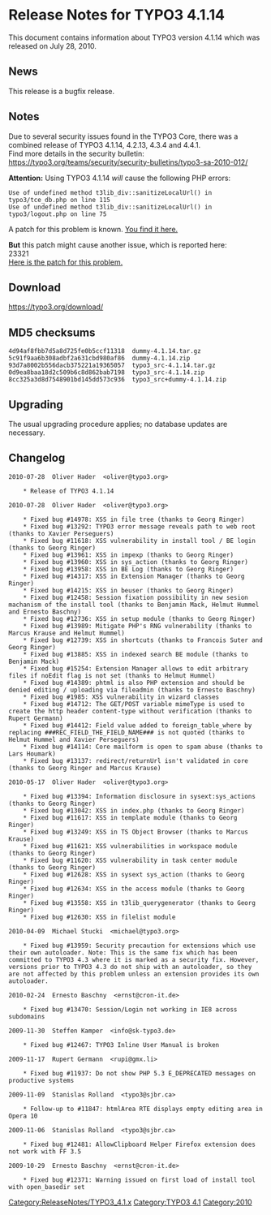 Release Notes for TYPO3 4.1.14
==============================

This document contains information about TYPO3 version 4.1.14 which was
released on July 28, 2010.

News
----

This release is a bugfix release.

Notes
-----

Due to several security issues found in the TYPO3 Core, there was a
combined release of TYPO3 4.1.14, 4.2.13, 4.3.4 and 4.4.1.\
Find more details in the security bulletin:
<https://typo3.org/teams/security/security-bulletins/typo3-sa-2010-012/>

**Attention:** Using TYPO3 4.1.14 *will* cause the following PHP errors:

    Use of undefined method t3lib_div::sanitizeLocalUrl() in typo3/tce_db.php on line 115
    Use of undefined method t3lib_div::sanitizeLocalUrl() in typo3/logout.php on line 75

A patch for this problem is known. [You find it
here.](https://forge.typo3.org/projects/typo3cms-core/repository/revisions/8453/diff/branches/TYPO3_4-1/t3lib/class.t3lib_div.php?format=diff)

**But** this patch might cause another issue, which is reported here:\
<issue>23321</issue>\
[Here is the patch for this
problem.](https://forge.typo3.org/projects/typo3cms-core/repository/revisions/8472/diff/branches/TYPO3_4-1/t3lib/class.t3lib_div.php?format=diff)

Download
--------

<https://typo3.org/download/>

MD5 checksums
-------------

    4d94af8fbb7d5a8d725fe0b5ccf11318  dummy-4.1.14.tar.gz
    5c91f9aa6b308adbf2a631cbd980af86  dummy-4.1.14.zip
    93d7a8002b556dacb375221a19365057  typo3_src-4.1.14.tar.gz
    0d9ea8baa18d2c509b6c8d862bab7198  typo3_src-4.1.14.zip
    8cc325a3d8d7548901bd145dd573c936  typo3_src+dummy-4.1.14.zip

Upgrading
---------

The usual upgrading procedure applies; no database updates are
necessary.

Changelog
---------

    2010-07-28  Oliver Hader  <oliver@typo3.org>

        * Release of TYPO3 4.1.14

    2010-07-28  Oliver Hader  <oliver@typo3.org>

        * Fixed bug #14978: XSS in file tree (thanks to Georg Ringer)
        * Fixed bug #13292: TYPO3 error message reveals path to web root (thanks to Xavier Perseguers)
        * Fixed bug #11618: XSS vulnerability in install tool / BE login (thanks to Georg Ringer)
        * Fixed bug #13961: XSS in impexp (thanks to Georg Ringer)
        * Fixed bug #13960: XSS in sys_action (thanks to Georg Ringer)
        * Fixed bug #13958: XSS in BE Log (thanks to Georg Ringer)
        * Fixed bug #14317: XSS in Extension Manager (thanks to Georg Ringer)
        * Fixed bug #14215: XSS in beuser (thanks to Georg Ringer)
        * Fixed bug #12458: Session fixation possibility in new sesion machanism of the install tool (thanks to Benjamin Mack, Helmut Hummel and Ernesto Baschny)
        * Fixed bug #12736: XSS in setup module (thanks to Georg Ringer)
        * Fixed bug #13989: Mitigate PHP's RNG vulnerability (thanks to Marcus Krause and Helmut Hummel)
        * Fixed bug #12739: XSS in shortcuts (thanks to Francois Suter and Georg Ringer)
        * Fixed bug #13885: XSS in indexed search BE module (thanks to Benjamin Mack)
        * Fixed bug #15254: Extension Manager allows to edit arbitrary files if noEdit flag is not set (thanks to Helmut Hummel)
        * Fixed bug #14389: phtml is also PHP extension and should be denied editing / uploading via fileadmin (thanks to Ernesto Baschny)
        * Fixed bug #1985: XSS vulnerability in wizard classes
        * Fixed bug #14712: The GET/POST variable mimeType is used to create the http header content-type without verification (thanks to Rupert Germann)
        * Fixed bug #14412: Field value added to foreign_table_where by replacing ###REC_FIELD_THE_FIELD_NAME### is not quoted (thanks to Helmut Hummel and Xavier Perseguers)
        * Fixed bug #14114: Core mailform is open to spam abuse (thanks to Lars Houmark)
        * Fixed bug #13137: redirect/returnUrl isn't validated in core (thanks to Georg Ringer and Marcus Krause)

    2010-05-17  Oliver Hader  <oliver@typo3.org>

        * Fixed bug #13394: Information disclosure in sysext:sys_actions (thanks to Georg Ringer)
        * Fixed bug #13042: XSS in index.php (thanks to Georg Ringer)
        * Fixed bug #11617: XSS in template module (thanks to Georg Ringer)
        * Fixed bug #13249: XSS in TS Object Browser (thanks to Marcus Krause)
        * Fixed bug #11621: XSS vulnerabilities in workspace module (thanks to Georg Ringer)
        * Fixed bug #11620: XSS vulnerability in task center module (thanks to Georg Ringer)
        * Fixed bug #12628: XSS in sysext sys_action (thanks to Georg Ringer)
        * Fixed bug #12634: XSS in the access module (thanks to Georg Ringer)
        * Fixed bug #13558: XSS in t3lib_querygenerator (thanks to Georg Ringer)
        * Fixed bug #12630: XSS in filelist module

    2010-04-09  Michael Stucki  <michael@typo3.org>

        * Fixed bug #13959: Security precaution for extensions which use their own autoloader. Note: This is the same fix which has been committed to TYPO3 4.3 where it is marked as a security fix. However, versions prior to TYPO3 4.3 do not ship with an autoloader, so they are not affected by this problem unless an extension provides its own autoloader.

    2010-02-24  Ernesto Baschny  <ernst@cron-it.de>

        * Fixed bug #13470: Session/Login not working in IE8 across subdomains 

    2009-11-30  Steffen Kamper  <info@sk-typo3.de>

        * Fixed bug #12467: TYPO3 Inline User Manual is broken

    2009-11-17  Rupert Germann  <rupi@gmx.li>

        * Fixed bug #11937: Do not show PHP 5.3 E_DEPRECATED messages on productive systems

    2009-11-09  Stanislas Rolland  <typo3@sjbr.ca>

        * Follow-up to #11847: htmlArea RTE displays empty editing area in Opera 10

    2009-11-06  Stanislas Rolland  <typo3@sjbr.ca>

        * Fixed bug #12481: AllowClipboard Helper Firefox extension does not work with FF 3.5

    2009-10-29  Ernesto Baschny  <ernst@cron-it.de>

        * Fixed bug #12371: Warning issued on first load of install tool with open_basedir set

<Category:ReleaseNotes/TYPO3_4.1.x> [Category:TYPO3
4.1](Category:TYPO3_4.1 "wikilink") <Category:2010>
